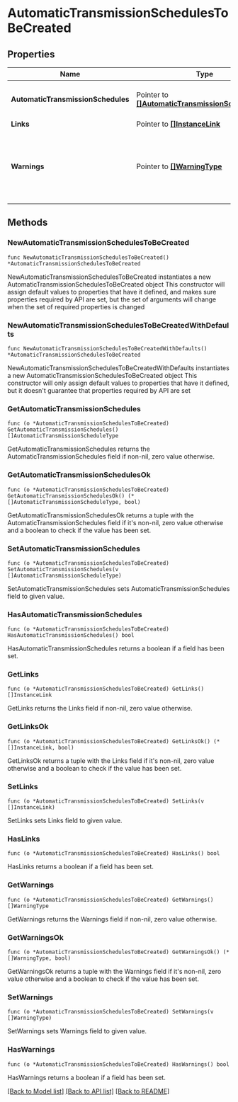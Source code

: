 # AutomaticTransmissionSchedulesToBeCreated

## Properties

Name | Type | Description | Notes
------------ | ------------- | ------------- | -------------
**AutomaticTransmissionSchedules** | Pointer to [**[]AutomaticTransmissionScheduleType**](AutomaticTransmissionScheduleType.md) | List of automatic transmission schedules | [optional] 
**Links** | Pointer to [**[]InstanceLink**](InstanceLink.md) |  | [optional] 
**Warnings** | Pointer to [**[]WarningType**](WarningType.md) | Used in conjunction with the Success element to define a business error. | [optional] 

## Methods

### NewAutomaticTransmissionSchedulesToBeCreated

`func NewAutomaticTransmissionSchedulesToBeCreated() *AutomaticTransmissionSchedulesToBeCreated`

NewAutomaticTransmissionSchedulesToBeCreated instantiates a new AutomaticTransmissionSchedulesToBeCreated object
This constructor will assign default values to properties that have it defined,
and makes sure properties required by API are set, but the set of arguments
will change when the set of required properties is changed

### NewAutomaticTransmissionSchedulesToBeCreatedWithDefaults

`func NewAutomaticTransmissionSchedulesToBeCreatedWithDefaults() *AutomaticTransmissionSchedulesToBeCreated`

NewAutomaticTransmissionSchedulesToBeCreatedWithDefaults instantiates a new AutomaticTransmissionSchedulesToBeCreated object
This constructor will only assign default values to properties that have it defined,
but it doesn't guarantee that properties required by API are set

### GetAutomaticTransmissionSchedules

`func (o *AutomaticTransmissionSchedulesToBeCreated) GetAutomaticTransmissionSchedules() []AutomaticTransmissionScheduleType`

GetAutomaticTransmissionSchedules returns the AutomaticTransmissionSchedules field if non-nil, zero value otherwise.

### GetAutomaticTransmissionSchedulesOk

`func (o *AutomaticTransmissionSchedulesToBeCreated) GetAutomaticTransmissionSchedulesOk() (*[]AutomaticTransmissionScheduleType, bool)`

GetAutomaticTransmissionSchedulesOk returns a tuple with the AutomaticTransmissionSchedules field if it's non-nil, zero value otherwise
and a boolean to check if the value has been set.

### SetAutomaticTransmissionSchedules

`func (o *AutomaticTransmissionSchedulesToBeCreated) SetAutomaticTransmissionSchedules(v []AutomaticTransmissionScheduleType)`

SetAutomaticTransmissionSchedules sets AutomaticTransmissionSchedules field to given value.

### HasAutomaticTransmissionSchedules

`func (o *AutomaticTransmissionSchedulesToBeCreated) HasAutomaticTransmissionSchedules() bool`

HasAutomaticTransmissionSchedules returns a boolean if a field has been set.

### GetLinks

`func (o *AutomaticTransmissionSchedulesToBeCreated) GetLinks() []InstanceLink`

GetLinks returns the Links field if non-nil, zero value otherwise.

### GetLinksOk

`func (o *AutomaticTransmissionSchedulesToBeCreated) GetLinksOk() (*[]InstanceLink, bool)`

GetLinksOk returns a tuple with the Links field if it's non-nil, zero value otherwise
and a boolean to check if the value has been set.

### SetLinks

`func (o *AutomaticTransmissionSchedulesToBeCreated) SetLinks(v []InstanceLink)`

SetLinks sets Links field to given value.

### HasLinks

`func (o *AutomaticTransmissionSchedulesToBeCreated) HasLinks() bool`

HasLinks returns a boolean if a field has been set.

### GetWarnings

`func (o *AutomaticTransmissionSchedulesToBeCreated) GetWarnings() []WarningType`

GetWarnings returns the Warnings field if non-nil, zero value otherwise.

### GetWarningsOk

`func (o *AutomaticTransmissionSchedulesToBeCreated) GetWarningsOk() (*[]WarningType, bool)`

GetWarningsOk returns a tuple with the Warnings field if it's non-nil, zero value otherwise
and a boolean to check if the value has been set.

### SetWarnings

`func (o *AutomaticTransmissionSchedulesToBeCreated) SetWarnings(v []WarningType)`

SetWarnings sets Warnings field to given value.

### HasWarnings

`func (o *AutomaticTransmissionSchedulesToBeCreated) HasWarnings() bool`

HasWarnings returns a boolean if a field has been set.


[[Back to Model list]](../README.md#documentation-for-models) [[Back to API list]](../README.md#documentation-for-api-endpoints) [[Back to README]](../README.md)


